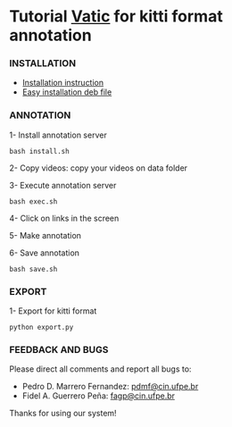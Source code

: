 # Tutorial [Vatic](http://carlvondrick.com/vatic/) for kitti format annotation


### INSTALLATION

- [Installation instruction]( https://docs.docker.com/engine/installation/linux/docker-ce/ubuntu/)
- [Easy installation deb file]( https://download.docker.com/linux/ubuntu/dists/)


### ANNOTATION

1- Install annotation server

    bash install.sh

2- Copy videos: copy your videos on data folder

3- Execute annotation server

    bash exec.sh

4- Click on links in the screen

5- Make annotation

6- Save annotation

    bash save.sh

### EXPORT

1- Export for kitti format

    python export.py

### FEEDBACK AND BUGS

Please direct all comments and report all bugs to:

- Pedro D. Marrero Fernandez: pdmf@cin.ufpe.br
- Fidel A. Guerrero Peña: fagp@cin.ufpe.br

Thanks for using our system!
